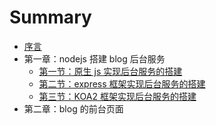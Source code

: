 # Summary

* [序言](ReadMe.md)
* 第一章：nodejs 搭建 blog 后台服务
    * [第一节：原生 js 实现后台服务的搭建](./blog/ReadMe.md)
    * [第二节：express 框架实现后台服务的搭建](./blog-express/ReadMe.md)
    * [第三节：KOA2 框架实现后台服务的搭建](./blog-koa2/ReadMe.md)
* 第二章：blog 的前台页面


